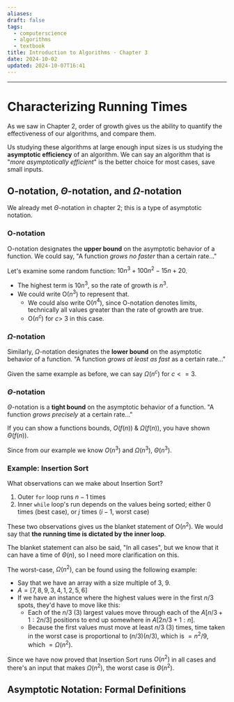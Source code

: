 ```yaml
---
aliases: 
draft: false
tags:
  - computerscience
  - algorithms
  - textbook
title: Introduction to Algorithms - Chapter 3
date: 2024-10-02
updated: 2024-10-07T16:41
---
```


-------------------------------------------------------------------------------


# Characterizing Running Times

As we saw in Chapter 2, order of growth gives us the ability to quantify the effectiveness of our algorithms, and compare them.

Us studying these algorithms at large enough input sizes is us studying the **asymptotic efficiency** of an algorithm. We can say an algorithm that is "*more asymptotically efficient*" is the better choice for most cases, save small inputs.

## O-notation, $\Theta$-notation, and $\Omega$-notation

We already met $\Theta$-notation in chapter 2; this is a type of asymptotic notation.

### O-notation

O-notation designates the **upper bound** on the asymptotic behavior of a function. We could say, "A function *grows no faster* than a certain rate..."

Let's examine some random function: $10n^3+100n^2-15n+20$. 

- The highest term is $10n^3$, so the rate of growth is $n^3$.
- We could write O($n^3$) to represent that.
	- We could also write O($n^4$), since O-notation denotes limits, technically all values greater than the rate of growth are true.
	- O($n^c$) for $c>$ 3 in this case.


### $\Omega$-notation

Similarly, $\Omega$-notation designates the **lower bound** on the asymptotic behavior of a function. "A function *grows at least as fast* as a certain rate..."

Given the same example as before, we can say $\Omega(n^c)$ for $c<=3$.


### $\Theta$-notation

$\Theta$-notation is a **tight bound** on the asymptotic behavior of a function. "A function *grows precisely* at a certain rate..."

If you can show a functions bounds, $O(f(n))$ & $\Omega(f(n))$, you have shown $\Theta(f(n))$.

Since from our example we know $O(n^3)$ and $\Omega(n^3)$, $\Theta(n^3)$.


### Example: Insertion Sort

What observations can we make about Insertion Sort?

1. Outer `for` loop runs $n-1$ times
2. Inner `while` loop's run depends on the values being sorted; either 0 times (best case), or $j$ times ($i-1$, worst case)

These two observations gives us the blanket statement of O($n^2$). We would say that **the running time is dictated by the inner loop**.

The blanket statement can also be said, "In all cases", but we know that it can have a time of $\Theta(n)$, so I need more clarification on this.

The worst-case, $\Omega(n^2)$, can be found using the following example:

- Say that we have an array with a size multiple of 3, 9.
- $A=[7, 8, 9, 3, 4, 1, 2, 5, 6]$
- If we have an instance where the highest values were in the first $n/3$ spots, they'd have to move like this:
	- Each of the $n/3$ (3) largest values move through each of the $A[n/3+1:2n/3]$ positions to end up somewhere in $A[2n/3+1:n]$.
	- Because the first values must move at least $n/3$ (3) times, time taken in the worst case is proportional to $(n/3)(n/3)$, which is $=n^2/9$, which $=\Omega(n^2)$.

Since we have now proved that Insertion Sort runs $O(n^2)$ in all cases and there's an input that makes $\Omega(n^2)$, the worst case is $\Theta(n^2)$.


## Asymptotic Notation: Formal Definitions







